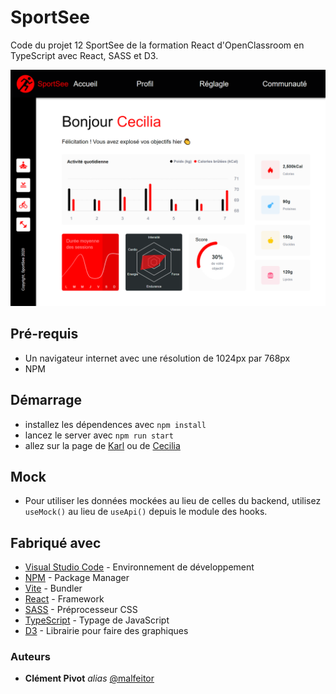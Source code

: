 # SportSee

Code du projet 12 SportSee de la formation React d'OpenClassroom en TypeScript avec React, SASS et D3.

![capture d'écran de SportSee](./docs/screenshot.png)

## Pré-requis

- Un navigateur internet avec une résolution de 1024px par 768px
- NPM

## Démarrage

- installez les dépendences avec `npm install`
- lancez le server avec `npm run start`
- allez sur la page de [Karl](http://localhost:4000/12) ou de [Cecilia](http://localhost:4000/18)

## Mock

- Pour utiliser les données mockées au lieu de celles du backend, utilisez `useMock()` au lieu de `useApi()` depuis le module des hooks.

## Fabriqué avec

- [Visual Studio Code](https://code.visualstudio.com/) - Environnement de développement
- [NPM](https://www.npmjs.com/) - Package Manager
- [Vite](https://vitejs.dev/) - Bundler
- [React](https://react.dev/) - Framework
- [SASS](https://sass-lang.com/) - Préprocesseur CSS
- [TypeScript](https://www.typescriptlang.org/) - Typage de JavaScript
- [D3](https://d3js.org/) - Librairie pour faire des graphiques

### Auteurs

- **Clément Pivot** _alias_ [@malfeitor](https://github.com/malfeitor)

